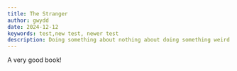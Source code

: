 ```yaml
---
title: The Stranger
author: gwydd
date: 2024-12-12
keywords: test,new test, newer test
description: Doing something about nothing about doing something weird
---
```


A very good book!